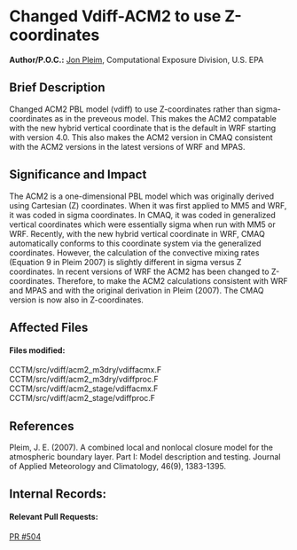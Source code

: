 # Changed Vdiff-ACM2 to use Z-coordinates
 
**Author/P.O.C.:** [Jon Pleim](mailto:pleim.jon@epa.gov), Computational Exposure Division, U.S. EPA
 
## Brief Description
Changed ACM2 PBL model (vdiff) to use Z-coordinates rather than sigma-coordinates as in the preveous model. This makes the ACM2 compatable with the new hybrid vertical coordinate that is the default in WRF starting with version 4.0.  This also makes the ACM2 version in CMAQ consistent with the ACM2 versions in the latest versions of WRF and MPAS.
 
## Significance and Impact

The ACM2 is a one-dimensional PBL model which was originally derived using Cartesian (Z) coordinates.  When it was first applied to MM5 and WRF, it was coded in sigma coordinates.    In CMAQ, it was coded in generalized vertical coordinates which were essentially sigma when run with MM5 or WRF.  Recently, with the new hybrid vertical coordinate in WRF, CMAQ automatically conforms to this coordinate system via the generalized coordinates.  However, the calculation of the convective mixing rates (Equation 9 in Pleim 2007) is slightly different in sigma versus Z coordinates.  In recent versions of WRF the ACM2 has been changed to Z-coordinates.  Therefore, to make the ACM2 calculations consistent with WRF and MPAS and with the original derivation in Pleim (2007).  The CMAQ version is now also in Z-coordinates.
 
## Affected Files
#### Files modified:
 CCTM/src/vdiff/acm2_m3dry/vdiffacmx.F 
 CCTM/src/vdiff/acm2_m3dry/vdiffproc.F 
 CCTM/src/vdiff/acm2_stage/vdiffacmx.F
 CCTM/src/vdiff/acm2_stage/vdiffproc.F
 
 
## References

Pleim, J. E. (2007). A combined local and nonlocal closure model for the atmospheric boundary layer. Part I: Model description and testing. Journal of Applied Meteorology and Climatology, 46(9), 1383-1395.       

## Internal Records:
#### Relevant Pull Requests:
[PR #504](https://github.com/USEPA/CMAQ_Dev/pull/504)  


